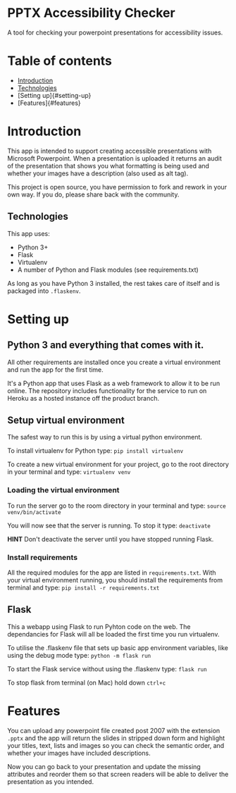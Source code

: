 # PPTX Accessibility Checker

A tool for checking your powerpoint presentations for accessibility issues.


# Table of contents

* [Introduction](#introduction)
* [Technologies](#technologies)
* [Setting up]{#setting-up}
* [Features]{#features}

# Introduction

This app is intended to support creating accessible presentations with Microsoft Powerpoint.
When a presentation is uploaded it returns an audit of the presentation that shows you what formatting is being used and whether your images have a description (also used as alt tag).

This project is open source, you have permission to fork and rework in your own way. If you do, please share back with the community.

## Technologies

This app uses:
- Python 3+
- Flask
- Virtualenv
- A number of Python and Flask modules (see requirements.txt)

As long as you have Python 3 installed, the rest takes care of itself and is packaged into `.flaskenv`.

# Setting up

## Python 3 and everything that comes with it.
All other requirements are installed once you create a virtual environment and run the app for the first time.

It's a Python app that uses Flask as a web framework to allow it to be run online.
The repository includes functionality for the service to run on Heroku as a hosted instance off the product branch.

## Setup virtual environment

The safest way to run this is by using a virtual python environment.

To install virtualenv for Python type:
`pip install virtualenv`

To create a new virtual environment for your project, go to the root directory in your terminal and type:
`virtualenv venv`

### Loading the virtual environment

To run the server go to the room directory in your terminal and type:
`source venv/bin/activate`

You will now see that the server is running. To stop it type:
`deactivate`

**HINT** Don't deactivate the server until you have stopped running Flask.

### Install requirements

All the required modules for the app are listed in `requirements.txt`.
With your virtual environment running, you should install the requirements from terminal and type:
`pip install -r requirements.txt`

## Flask

This a webapp using Flask to run Pyhton code on the web.
The dependancies for Flask will all be loaded the first time you run virtualenv.

To utilise the .flaskenv file that sets up basic app environment variables, like using the debug mode type:
`python -m flask run`

To start the Flask service without using the .flaskenv type:
`flask run`

To stop flask from terminal (on Mac) hold down `ctrl+c`

# Features

You can upload any powerpoint file created post 2007 with the extension `.pptx` and the app will return the slides in stripped down form and highlight your titles, text, lists and images so you can check the semantic order, and whether your images have included descriptions.

Now you can go back to your presentation and update the missing attributes and reorder them so that screen readers will be able to deliver the presentation as you intended.
